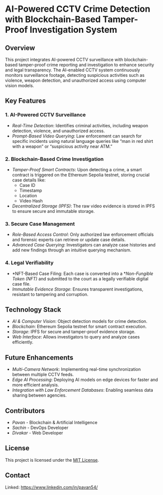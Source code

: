 # AI-Powered CCTV Crime Detection with Blockchain-Based Tamper-Proof Investigation System

## Overview
This project integrates AI-powered CCTV surveillance with blockchain-based tamper-proof crime reporting and investigation to enhance security and legal transparency. The AI-enabled CCTV system continuously monitors surveillance footage, detecting suspicious activities such as violence, weapon detection, and unauthorized access using computer vision models.

## Key Features
### 1. AI-Powered CCTV Surveillance
- *Real-Time Detection*: Identifies criminal activities, including weapon detection, violence, and unauthorized access.
- *Prompt-Based Video Querying*: Law enforcement can search for specific incidents using natural language queries like “man in red shirt with a weapon” or “suspicious activity near ATM.”

### 2. Blockchain-Based Crime Investigation
- *Tamper-Proof Smart Contracts*: Upon detecting a crime, a smart contract is triggered on the Ethereum Sepolia testnet, storing crucial case details like:
  - Case ID
  - Timestamp
  - Location
  - Video Hash
- *Decentralized Storage (IPFS)*: The raw video evidence is stored in IPFS to ensure secure and immutable storage.

### 3. Secure Case Management
- *Role-Based Access Control*: Only authorized law enforcement officials and forensic experts can retrieve or update case details.
- *Advanced Case Querying*: Investigators can analyze case histories and add new findings through an intuitive querying mechanism.

### 4. Legal Verifiability
- *NFT-Based Case Filing: Each case is converted into a **Non-Fungible Token (NFT)* and submitted to the court as a legally verifiable digital case file.
- *Immutable Evidence Storage*: Ensures transparent investigations, resistant to tampering and corruption.

## Technology Stack
- *AI & Computer Vision*: Object detection models for crime detection.
- *Blockchain*: Ethereum Sepolia testnet for smart contract execution.
- *Storage*: IPFS for secure and tamper-proof evidence storage.
- *Web Interface*: Allows investigators to query and analyze cases efficiently.

## Future Enhancements
- *Multi-Camera Network*: Implementing real-time synchronization between multiple CCTV feeds.
- *Edge AI Processing*: Deploying AI models on edge devices for faster and more efficient analysis.
- *Integration with Law Enforcement Databases*: Enabling seamless data sharing between agencies.

## Contributors
- *Pavan* - Blockchain & Artificial Intelligence
- *Sachin* - DevOps Developer
- *Divakar* - Web Developer

## License
This project is licensed under the [MIT License](LICENSE).

## Contact
Linked: https://www.linkedin.com/in/pavan54/
